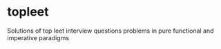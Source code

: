 # topleet
 Solutions of top leet interview questions problems in pure functional and imperative paradigms
